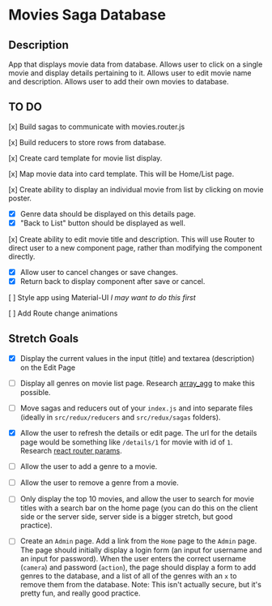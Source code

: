 # Movies Saga Database

## Description

App that displays movie data from database. Allows user to click on a single movie and display details pertaining to it. Allows user to edit movie name and description. Allows user to add their own movies to database.

## TO DO

[x] Build sagas to communicate with movies.router.js

[x] Build reducers to store rows from database.

[x] Create card template for movie list display.

[x] Map movie data into card template. This will be Home/List page.

[x] Create ability to display an individual movie from list by clicking on movie poster.

- [x] Genre data should be displayed on this details page.
- [x] "Back to List" button should be displayed as well.

[x] Create ability to edit movie title and description. This will use Router to direct user to a new component page, rather than modifying the component directly.

- [x] Allow user to cancel changes or save changes.
- [x] Return back to display component after save or cancel.

[ ] Style app using Material-UI _I may want to do this first_

[ ] Add Route change animations

## Stretch Goals

- [x] Display the current values in the input (title) and textarea (description) on the Edit Page

- [ ] Display all genres on movie list page. Research [array_agg](https://stackoverflow.com/questions/43458174/how-to-save-and-return-javascript-object-with-subarray-in-normalized-sql) to make this possible.

- [ ] Move sagas and reducers out of your `index.js` and into separate files (ideally in `src/redux/reducers` and `src/redux/sagas` folders).

- [x] Allow the user to refresh the details or edit page. The url for the details page would be something like `/details/1` for movie with id of `1`. Research [react router params](https://reacttraining.com/react-router/web/example/url-params).

- [ ] Allow the user to add a genre to a movie.

- [ ] Allow the user to remove a genre from a movie.

- [ ] Only display the top 10 movies, and allow the user to search for movie titles with a search bar on the home page (you can do this on the client side or the server side, server side is a bigger stretch, but good practice).

- [ ] Create an `Admin` page. Add a link from the `Home` page to the `Admin` page. The page should initially display a login form (an input for username and an input for password). When the user enters the correct username (`camera`) and password (`action`), the page should display a form to add genres to the database, and a list of all of the genres with an `x` to remove them from the database. Note: This isn't actually secure, but it's pretty fun, and really good practice.
